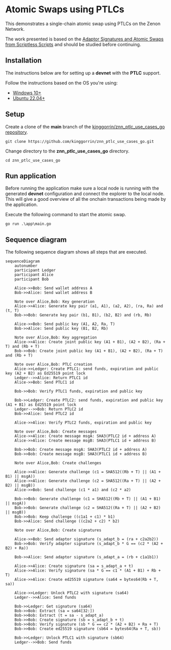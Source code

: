 Atomic Swaps using PTLCs
===========================

This demonstrates a single-chain atomic swap using PTLCs on the Zenon Network.

The work presented is based on the [Adaptor Signatures and Atomic Swaps from Scriptless Scripts](https://github.com/BlockstreamResearch/scriptless-scripts/blob/master/md/atomic-swap.md) and should be studied before continuing.

## Installation

The instructions below are for setting up a **devnet** with the **PTLC** support.

Follow the instructions based on the OS you're using:

- [Windows 10+](../setup-devnet-win10-x64.md)
- [Ubuntu 22.04+](../setup-devnet-linux-x64.md)

## Setup

Create a clone of the **main** branch of the [kinggorrin/znn_ptlc_use_cases_go repository](https://github.com/kinggorrin/znn_ptlc_use_cases_go.git).

```
git clone https://github.com/kinggorrin/znn_ptlc_use_cases_go.git
```

Change directory to the **znn_ptlc_use_cases_go** directory.

```
cd znn_ptlc_use_cases_go
```

## Run application

Before running the application make sure a local node is running with the generated **devnet** configuration and connect the explorer to the local node. This will give a good overview of all the onchain transactions being made by the application.

Execute the following command to start the atomic swap.

```
go run .\app\main.go
```

## Sequence diagram

The following sequence diagram shows all steps that are executed.

```mermaid
sequenceDiagram
    autonumber
    participant Ledger
    participant Alice
    participant Bob

    Alice->>Bob: Send wallet address A
    Bob->>Alice: Send wallet address B

    Note over Alice,Bob: Key generation
    Alice->>Alice: Generate key pair (a1, A1), (a2, A2), (ra, Ra) and (t, T)
    Bob->>Bob: Generate key pair (b1, B1), (b2, B2) and (rb, Rb)
    
    Alice->>Bob: Send public key (A1, A2, Ra, T)
    Bob->>Alice: Send public key (B1, B2, Rb)

    Note over Alice,Bob: Key aggregation
    Alice->>Alice: Create joint public key (A1 + B1), (A2 + B2), (Ra + T) and (Rb + T)
    Bob->>Bob: Create joint public key (A1 + B1), (A2 + B2), (Ra + T) and (Rb + T)

    Note over Alice,Bob: PTLC creation
    Alice->>Ledger: Create PTLC1: send funds, expiration and public key (A2 + B2) as Ed25519 point lock
    Ledger-->>Alice: Return PTLC1 id
    Alice->>Bob: Send PTLC1 id

    Bob->>Bob: Verify PTLC1 funds, expiration and public key

    Bob->>Ledger: Create PTLC2: send funds, expiration and public key (A1 + B1) as Ed25519 point lock
    Ledger-->>Bob: Return PTLC2 id
    Bob->>Alice: Send PTLC2 id

    Alice->>Alice: Verify PTLC2 funds, expiration and public key

    Note over Alice,Bob: Create messages
    Alice->>Alice: Create message msgA: SHA3(PTLC2 id + address A)
    Alice->>Alice: Create message msgB: SHA3(PTLC1 id + address B)
    
    Bob->>Bob: Create message msgA: SHA3(PTLC2 id + address A)
    Bob->>Bob: Create message msgB: SHA3(PTLC1 id + address B)
    
    Note over Alice,Bob: Create challenges

    Alice->>Alice: Generate challenge (c1 = SHA512((Rb + T) || (A1 + B1) || msgA))
    Alice->>Alice: Generate challenge (c2 = SHA512((Ra + T) || (A2 + B2) || msgB))
    Alice->>Bob: Send challenge (c1 * a1) and (c2 * a2)

    Bob->>Bob: Generate challenge (c1 = SHA512((Rb + T) || (A1 + B1) || msgA))
    Bob->>Bob: Generate challenge (c2 = SHA512((Ra + T) || (A2 + B2) || msgB))
    Bob->>Bob: Keep challenge ((c1a1 + c1) * b1)
    Bob->>Alice: Send challenge ((c2a2 + c2) * b2)

    Note over Alice,Bob: Create signatures

    Alice->>Bob: Send adaptor signature (s_adapt_b = (ra + c2a2b2))
    Bob->>Bob: Verify adapter signature (s_adapt_b * G == (c2 * (A2 + B2) + Ra))

    Bob->>Alice: Send adaptor signature (s_adapt_a = (rb + c1a1b1))

    Alice->>Alice: Create signature (sa = s_adapt_a + t)
    Alice->>Alice: Verify signature (sa * G == c1 * (A1 + B1) + Rb + T)
    Alice->>Alice: Create ed25519 signature (sa64 = bytes64(Rb + T, sa))

    Alice->>Ledger: Unlock PTLC2 with signature (sa64)
    Ledger-->>Alice: Send funds

    Bob->>Ledger: Get signature (sa64)
    Bob->>Bob: Extract (sa = sa64[32:])
    Bob->>Bob: Extract (t = sa - s_adapt_a)
    Bob->>Bob: Create signature (sb = s_adapt_b + t)
    Bob->>Bob: Verify signature (sb * G == c2 * (A2 + B2) + Ra + T)
    Bob->>Bob: Create ed25519 signature (sb64 = bytes64(Ra + T, sb))

    Bob->>Ledger: Unlock PTLC1 with signature (sb64)
    Ledger-->>Bob: Send funds
```